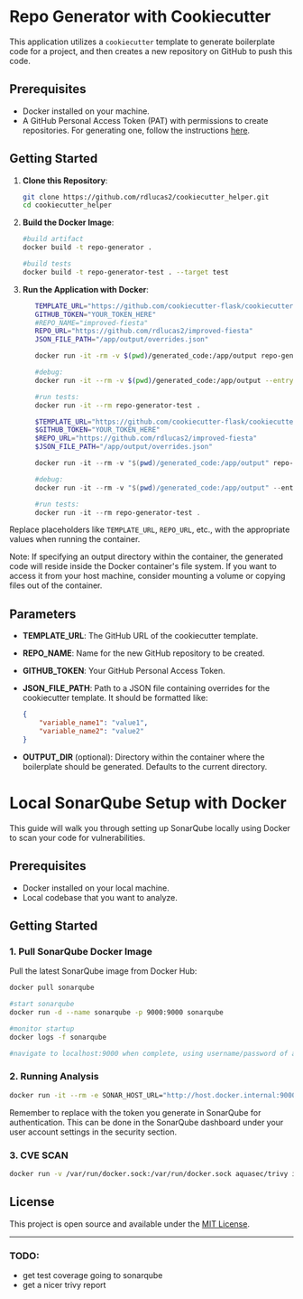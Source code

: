 # Repo Generator with Cookiecutter

This application utilizes a `cookiecutter` template to generate boilerplate code for a project, and then creates a new repository on GitHub to push this code.

## Prerequisites

- Docker installed on your machine.
- A GitHub Personal Access Token (PAT) with permissions to create repositories. For generating one, follow the instructions [here](https://docs.github.com/en/github/authenticating-to-github/keeping-your-account-and-data-secure/creating-a-personal-access-token).

## Getting Started

1. **Clone this Repository**:
   
   ```bash
   git clone https://github.com/rdlucas2/cookiecutter_helper.git
   cd cookiecutter_helper
   ```

2. **Build the Docker Image**:

   ```bash
   #build artifact
   docker build -t repo-generator .

   #build tests
   docker build -t repo-generator-test . --target test
   ```

3. **Run the Application with Docker**:
   
   ```bash
      TEMPLATE_URL="https://github.com/cookiecutter-flask/cookiecutter-flask"
      GITHUB_TOKEN="YOUR_TOKEN_HERE"
      #REPO_NAME="improved-fiesta"
      REPO_URL="https://github.com/rdlucas2/improved-fiesta"
      JSON_FILE_PATH="/app/output/overrides.json"

      docker run -it -rm -v $(pwd)/generated_code:/app/output repo-generator $TEMPLATE_URL $REPO_URL $GITHUB_TOKEN $JSON_FILE_PATH --output-dir /app/output

      #debug:
      docker run -it --rm -v $(pwd)/generated_code:/app/output --entrypoint /bin/bash repo-generator

      #run tests:
      docker run -it --rm repo-generator-test .
   ```
   ```powershell
      $TEMPLATE_URL="https://github.com/cookiecutter-flask/cookiecutter-flask"
      $GITHUB_TOKEN="YOUR_TOKEN_HERE"
      $REPO_URL="https://github.com/rdlucas2/improved-fiesta"
      $JSON_FILE_PATH="/app/output/overrides.json"

      docker run -it --rm -v "$(pwd)/generated_code:/app/output" repo-generator --template_url $TEMPLATE_URL --repo_url $REPO_URL --token $GITHUB_TOKEN --json_file $JSON_FILE_PATH --output-dir /app/output

      #debug:
      docker run -it --rm -v "$(pwd)/generated_code:/app/output" --entrypoint /bin/bash repo-generator

      #run tests:
      docker run -it --rm repo-generator-test .
   ```

Replace placeholders like `TEMPLATE_URL`, `REPO_URL`, etc., with the appropriate values when running the container.

Note: If specifying an output directory within the container, the generated code will reside inside the Docker container's file system. If you want to access it from your host machine, consider mounting a volume or copying files out of the container.

## Parameters

- **TEMPLATE_URL**: The GitHub URL of the cookiecutter template.
  
- **REPO_NAME**: Name for the new GitHub repository to be created.
  
- **GITHUB_TOKEN**: Your GitHub Personal Access Token.

- **JSON_FILE_PATH**: Path to a JSON file containing overrides for the cookiecutter template. It should be formatted like:

  ```json
  {
      "variable_name1": "value1",
      "variable_name2": "value2"
  }
  ```

- **OUTPUT_DIR** (optional): Directory within the container where the boilerplate should be generated. Defaults to the current directory.

# Local SonarQube Setup with Docker

This guide will walk you through setting up SonarQube locally using Docker to scan your code for vulnerabilities.

## Prerequisites

- Docker installed on your local machine.
- Local codebase that you want to analyze.

## Getting Started

### 1. Pull SonarQube Docker Image

Pull the latest SonarQube image from Docker Hub:

```bash
docker pull sonarqube

#start sonarqube
docker run -d --name sonarqube -p 9000:9000 sonarqube

#monitor startup
docker logs -f sonarqube

#navigate to localhost:9000 when complete, using username/password of admin/admin

```

### 2. Running Analysis

```bash
docker run -it --rm -e SONAR_HOST_URL="http://host.docker.internal:9000" -e SONAR_LOGIN="<your-generated-token>" -v "$(pwd):/usr/src" sonarsource/sonar-scanner-cli
```

Remember to replace <your-generated-token> with the token you generate in SonarQube for authentication. This can be done in the SonarQube dashboard under your user account settings in the security section.

### 3. CVE SCAN

```bash
docker run -v /var/run/docker.sock:/var/run/docker.sock aquasec/trivy image repo-generator:latest
```

## License

This project is open source and available under the [MIT License](LICENSE).

---

### TODO:
- get test coverage going to sonarqube
- get a nicer trivy report